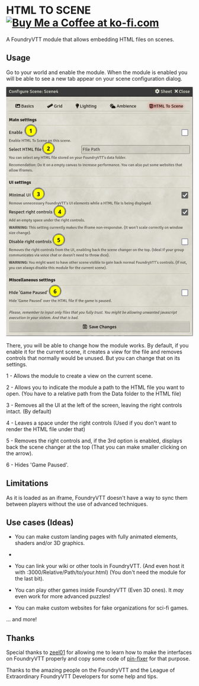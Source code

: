 # HTML TO SCENE <a href='https://ko-fi.com/rollingjaviondox' target='_blank'><img height='35' style='border:0px;height:25px;' src='https://theme.zdassets.com/theme_assets/2141020/171bb773b32c4a72bcc2edfee4d01cbc00d8a004.png' border='0' alt='Buy Me a Coffee at ko-fi.com'/></a>
  

  A FoundryVTT module that allows embedding HTML files on scenes.

## Usage

  Go to your world and enable the module. When the module is enabled you will be able to see a new tab appear on your scene configuration dialog.
  
  ![HTMLToScene Options](moduleoptions.png)
  
  There, you will be able to change how the module works. By default, if you enable it for the current scene, it creates a view for the file and removes controls that normally would be unused. But you can change that on its settings.
  
1 - Allows the module to create a view on the current scene.

2 - Allows you to indicate the module a path to the HTML file you want to open. (You have to a relative path from the Data folder to the HTML file)

3 - Removes all the UI at the left of the screen, leaving the right controls intact. (By default)

4 - Leaves a space under the right controls (Used if you don't want to render the HTML file under that)

5 - Removes the right controls and, if the 3rd option is enabled, displays back the scene changer at the top (That you can make smaller clicking on the arrow).

6 - Hides 'Game Paused'.
  
  ## Limitations
  
  As it is loaded as an iframe, FoundryVTT doesn't have a way to sync them between players without the use of advanced techniques.
  
  ## Use cases (Ideas)
  
  - You can make custom landing pages with fully animated elements, shaders and/or 3D graphics.
  - 
  - You can link your wiki or other tools in FoundryVTT. (And even host it with <Your IP>:3000/Relative/Path/to/your.html) (You don't need the module for the last bit).
  
  - You can play other games inside FoundryVTT (Even 3D ones). It *may* even work for more advanced puzzles!
  
  - You can make custom websites for fake organizations for sci-fi games.
  
  ... and more!
  
 ## Thanks
Special thanks to [zeel01](https://github.com/zeel01) for allowing me to learn how to make the interfaces on FoundryVTT properly and copy some code of [pin-fixer](https://github.com/zeel01/pin-fixer) for that purpose.
  
Thanks to the amazing people on the FoundryVTT and the League of Extraordinary FoundryVTT Developers for some help and tips.
